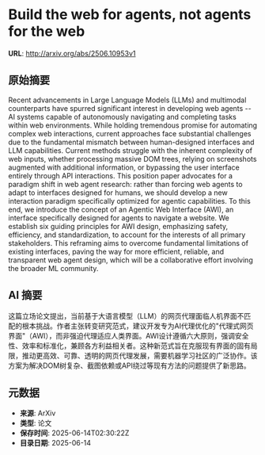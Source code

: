# Build the web for agents, not agents for the web

**URL**: http://arxiv.org/abs/2506.10953v1

## 原始摘要

Recent advancements in Large Language Models (LLMs) and multimodal
counterparts have spurred significant interest in developing web agents -- AI
systems capable of autonomously navigating and completing tasks within web
environments. While holding tremendous promise for automating complex web
interactions, current approaches face substantial challenges due to the
fundamental mismatch between human-designed interfaces and LLM capabilities.
Current methods struggle with the inherent complexity of web inputs, whether
processing massive DOM trees, relying on screenshots augmented with additional
information, or bypassing the user interface entirely through API interactions.
This position paper advocates for a paradigm shift in web agent research:
rather than forcing web agents to adapt to interfaces designed for humans, we
should develop a new interaction paradigm specifically optimized for agentic
capabilities. To this end, we introduce the concept of an Agentic Web Interface
(AWI), an interface specifically designed for agents to navigate a website. We
establish six guiding principles for AWI design, emphasizing safety,
efficiency, and standardization, to account for the interests of all primary
stakeholders. This reframing aims to overcome fundamental limitations of
existing interfaces, paving the way for more efficient, reliable, and
transparent web agent design, which will be a collaborative effort involving
the broader ML community.


## AI 摘要

这篇立场论文提出，当前基于大语言模型（LLM）的网页代理面临人机界面不匹配的根本挑战。作者主张转变研究范式，建议开发专为AI代理优化的"代理式网页界面"（AWI），而非强迫代理适应人类界面。AWI设计遵循六大原则，强调安全性、效率和标准化，兼顾各方利益相关者。这种新范式旨在克服现有界面的固有局限，推动更高效、可靠、透明的网页代理发展，需要机器学习社区的广泛协作。该方案为解决DOM树复杂、截图依赖或API绕过等现有方法的问题提供了新思路。

## 元数据

- **来源**: ArXiv
- **类型**: 论文
- **保存时间**: 2025-06-14T02:30:22Z
- **目录日期**: 2025-06-14
